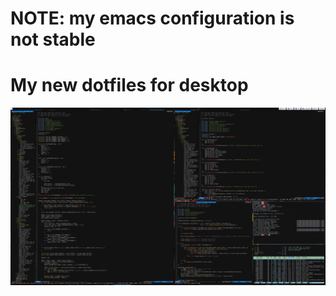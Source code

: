 # NOTE: my emacs configuration is not stable
# My new dotfiles for desktop
<img src="screenshot.png">

